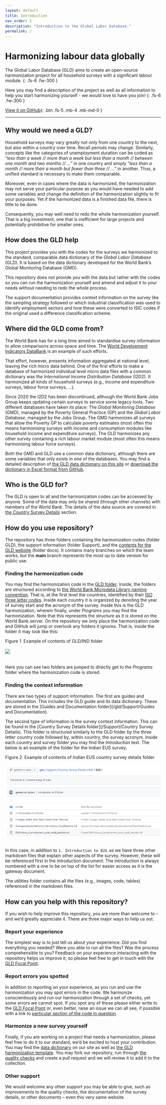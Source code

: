```yaml
---
layout: default
title: Introduction
nav_order: 1
description: "Introduction to the Global Labor Database."
permalink: /
---
```


# Harmonizing labour data globally

The Global Labor Database (GLD) aims to create an open-source harmonization project for all household surveys with a significant labour module.
{: .fs-6 .fw-300 }

Here you may find a description of the project as well as all information to help you start harmonizing yourself - we would love to have you join!
{: .fs-6 .fw-300 }

[View it on GitHub](https://github.com/worldbank/gld/tree/main){: .btn .fs-5 .mb-4 .mb-md-0 }

---

## Why would we need a GLD?

Household surveys may vary greatly not only from one country to the next, but also within a country over time. Recall periods may change. Similarly, concepts like the categories of unemployment duration can be coded as “*less than a week // more than a week but less than a month // between one month and two months // …*” in one country and simply “*less than a month // more than a month but fewer than three // …*” in another. Thus, a unified standard is necessary to make them comparable.

Moreover, even in cases where the data is harmonized, the harmonization may not serve your particular purpose as you would have needed to add some variables and change the definition of the harmonization slightly to fit your purposes. Yet if the harmonized data is a finished data file, there is little to be done.

Consequently, you may well need to redo the whole harmonization yourself. That is a big investment, one that is inefficient for large projects and potentially prohibitive for smaller ones.


## How does the GLD help

This project provides you with the codes for the surveys we harmonized to the standard, comparable data dictionary of the *Global Labor Database* (GLD). It is based on the data dictionary developed for the World Bank’s Global Monitoring Database (GMD).

This repository does not provide you with the data but rather with the codes so you can run the harmonization yourself and amend and adjust it to your needs without needing to redo the whole process.

The support documentation provides context information on the survey like the sampling strategy followed or which industrial classification was used to identify employment sectors and how these were converted to ISIC codes if the original used a difference classification scheme.

## Where did the GLD come from?

The World Bank has for a long time aimed to standardise survey information to allow comparisons across space and time. The [World Development Indicators DataBank]( https://databank.worldbank.org/source/world-development-indicators) is an example of such efforts.

That effort, however, presents information aggregated at national level, leaving the rich micro data behind. One of the first efforts to make a database of harmonized individual level micro data files with a common dictionary was the *International Income Distribution Database* (I2D2). It harmonized all kinds of household surveys (e.g., income and expenditure surveys, labour force surveys, …).

Since 2020 the I2D2 has been discontinued, although the World Bank Jobs Group keeps updating certain surveys to service some legacy tools. Two different databases have taken its place: The *Global Monitoring Database* (GMD), managed by the Poverty General Practice (GP) and the *Global Labor Database*, managed by the Jobs Group. The GMD harmonizes all surveys that allow the Poverty GP to calculate poverty estimates (most often this means harmonising surveys with income and consumption modules like household income and expenditure surveys). The GLD harmonizes any other survey containing a rich labour market module (most often this means harmonising labour force surveys).

Both the GMD and GLD use a common data dictionary, although there are some variables that only exists in one of the databases. You may find a detailed description of [the GLD data dictionary on this site](docs/data-dictionary) or [download the dictionary in Excel format from GitHub](https://github.com/worldbank/gld/tree/main/Support/Guides%20and%20Documentation).


## Who is the GLD for?

The GLD is open to all and the harmonization codes can be accessed by anyone. Some of the data may only be shared (through other channels) with members of the World Bank. The details of the data source are covered in [the Country Survey Details](https://github.com/worldbank/gld/tree/main/Support/Country%20Survey%20Details) section. 

## How do you use repository?

The repository has three folders containing the harmonization codes (folder GLD), the support information (folder Support), and the [contents for the GLD website](https://worldbank.github.io/gld/) (folder docs). It contains many branches on which the team works, but the **main** branch represents the most up to date version for public use.

### Finding the harmonization code

You may find the harmonization code in the [GLD folder](https://github.com/worldbank/gld/tree/main/GLD). Inside, the folders are structured according to [the World Bank Microdata Library naming convention](https://github.com/worldbank/gld/blob/main/Support/Guides%20and%20Documentation/For%20context%20-%20Microdata%20Library%20Folder%20and%20File%20Naming%20Management.docx). That is, at the first level the countries, identified by their [ISO three letter codes](https://en.wikipedia.org/wiki/ISO_3166-1_alpha-3). Inside each country it is organized by denoting the year of survey start and the acronym of the survey. Inside this is the GLD harmonization, wherein finally, under *Programs* you may find the harmonization.
Note that this represents the structure as it is stored on the World Bank server. On the repository we only place the harmonization code and GitHub will jump or overlook any folders it ignores. That is, inside the folder it may look like this:

Figure 1. Example of contents of GLD/IND folder
<br></br>
![](/gld/docs/assets/images/ind_code_example.png)
<br></br>

Here you can see two folders are jumped to directly get to the *Programs* folder where the harmonization code is stored.

### Finding the context information

There are two types of support information. The first are guides and documentation. This includes the GLD guide and its data dictionary. These are stored in the [Guides and Documentation folder](/gld/Support/Guides and Documentation).

The second type of information is the survey context information. This can be found in the [Country Survey Details folder](/Support/Country Survey Details). This folder is structured similarly to the GLD folder by the three letter country code followed by, within country, the survey acronym. Inside each country and survey folder you may find the *Introduction* text. The below is an example of the folder for the Indian EUS survey.

Figure 2. Example of contents of Indian EUS country survey details folder
<br></br>
![](/docs/assets/images/ind_csd_example.png)
<br></br>

In this case, in addition to `1. Introduction to EUS.md` we have three other markdown files that explain other aspects of the survey. However, these will be referenced first in the introduction document. The introduction is always numbered with a one to be on top of the list for easier access as it is the gateway document.

The utilities folder contains all the files (e.g., images, code, tables) referenced in the markdown files.

## How can you help with this repository?

If you wish to help improve this repository, you are more than welcome to – and we’d greatly appreciate it. There are three major ways to help us out.

### Report your experience

The simplest way is to just tell us about your experience. Did you find everything you needed? Were you able to run all the files? Was the process comprehensible to you? Feedback on your experience interacting with the repository helps us improve it, so please feel free to get in touch with the [GLD Focal Point](mailto:gld@worldbank.org).

### Report errors you spotted

In addition to reporting on your experience, as you run and use the harmonization you may spot errors in the code. We harmonize conscientiously and run our harmonization through a set of checks, yet some errors we cannot spot. If you spot any of those please either write to the [GLD Focal Point](mailto:gld@worldbank.org) or, even better, raise an issue we can all see, if possible with a link to [particular section of the code in question](https://docs.github.com/en/github/writing-on-github/working-with-advanced-formatting/creating-a-permanent-link-to-a-code-snippet).

### Harmonize a new survey yourself 

Finally, if you are working on a project that needs a harmonization, please feel free to do it to our standard, we’d be excited to host your contribution. You may find the [data dictionary](https://github.com/worldbank/gld/blob/main/Support/Guides%20and%20Documentation/GLD_Dictionary_v01.xlsx) on our site as well as [the GLD harmonization template](/Support/Templates/GLD_Harmonization_Template.do). You may fork our repository, run through [the quality checks](/Support/Q%20Checks) and create a pull request and we will review it to add it to the collection.

### Other support

We would welcome any other support you may be able to give, such as improvements to the quality checks, the documentation of the survey details, or other documents – even this very same website.
